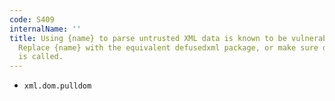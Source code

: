 ```yaml
---
code: S409
internalName: ''
title: Using {name} to parse untrusted XML data is known to be vulnerable to XML attacks.
  Replace {name} with the equivalent defusedxml package, or make sure defusedxml.defuse_stdlib()
  is called.
---
```


 * `xml.dom.pulldom`